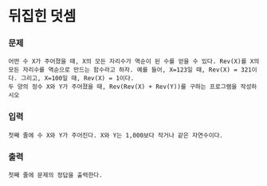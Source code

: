 # 뒤집힌 덧셈
### 문제
    어떤 수 X가 주어졌을 때, X의 모든 자리수가 역순이 된 수를 얻을 수 있다. Rev(X)를 X의 모든 자리수를 역순으로 만드는 함수라고 하자. 예를 들어, X=123일 때, Rev(X) = 321이다. 그리고, X=100일 때, Rev(X) = 1이다.
    두 양의 정수 X와 Y가 주어졌을 때, Rev(Rev(X) + Rev(Y))를 구하는 프로그램을 작성하시오

### 입력
    첫째 줄에 수 X와 Y가 주어진다. X와 Y는 1,000보다 작거나 같은 자연수이다.    

### 출력
    첫째 줄에 문제의 정답을 출력한다.